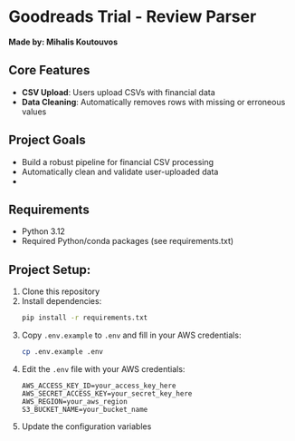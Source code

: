 # Goodreads Trial - Review Parser
**Made by: Mihalis Koutouvos**




## Core Features

- **CSV Upload**: Users upload CSVs with financial data
- **Data Cleaning**: Automatically removes rows with missing or erroneous values


## Project Goals

- Build a robust pipeline for financial CSV processing  
- Automatically clean and validate user-uploaded data  
-


## Requirements

- Python 3.12 
- Required Python/conda packages (see requirements.txt)



## Project Setup:

1. Clone this repository
2. Install dependencies:
   ```bash
   pip install -r requirements.txt
   ```
3. Copy `.env.example` to `.env` and fill in your AWS credentials:
   ```bash
   cp .env.example .env
   ```
4. Edit the `.env` file with your AWS credentials:
   ```
   AWS_ACCESS_KEY_ID=your_access_key_here
   AWS_SECRET_ACCESS_KEY=your_secret_key_here
   AWS_REGION=your_aws_region
   S3_BUCKET_NAME=your_bucket_name
   ```
5. Update the configuration variables
